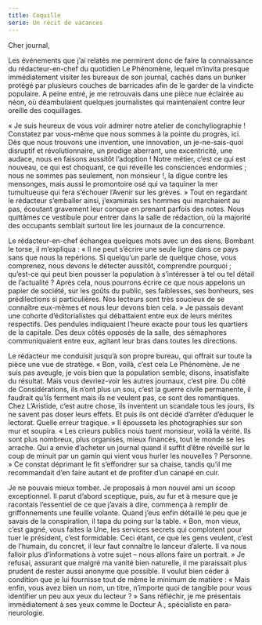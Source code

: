 ```yaml
---
title: Coquille
serie: Un récit de vacances
---
```

Cher journal,

Les événements que j’ai relatés me permirent donc de faire la connaissance du
rédacteur-en-chef du quotidien Le Phénomène, lequel m’invita presque
immédiatement visiter les bureaux de son journal, cachés dans un bunker protégé
par plusieurs couches de barricades afin de le garder de la vindicte populaire.
A peine entré, je me retrouvais dans une pièce nue éclairée au néon, où
déambulaient quelques journalistes qui maintenaient contre leur oreille des
coquillages.

« Je suis heureux de vous voir admirer notre atelier de conchyliographie !
Constatez par vous-même que nous sommes à la pointe du progrès, ici. Dès que
nous trouvons une invention, une innovation, un je-ne-sais-quoi disruptif et
révolutionnaire, un prodige aberrant, une excentricité, une audace, nous en
faisons aussitôt l’adoption ! Notre métier, c’est ce qui est nouveau, ce qui
est choquant, ce qui réveille les consciences endormies ; nous ne sommes pas
seulement, non monsieur !, la digue contre les mensonges, mais aussi le
promontoire osé qui va taquiner la mer tumultueuse qui fera s’échouer l’Avenir
sur les grèves. » Tout en regardant le rédacteur s’emballer ainsi, j’examinais
ses hommes qui marchaient au pas, écoutant gravement leur conque en prenant
parfois des notes. Nous quittâmes ce vestibule pour entrer dans la salle de
rédaction, où la majorité des occupants semblait surtout lire les journaux de
la concurrence.

Le rédacteur-en-chef échangea quelques mots avec un des siens. Bombant le
torse, il m’expliqua : « Il ne peut s’écrire une seule ligne dans ce pays sans
que nous la repérions. Si quelqu’un parle de quelque chose, vous comprenez,
nous devons le détecter aussitôt, comprendre pourquoi ; qu’est-ce qui peut bien
pousser la population à s’intéresser à tel ou tel détail de l’actualité ? Après
cela, nous pourrons écrire ce que nous appelons un papier de société, sur les
goûts du public, ses faiblesses, ses bonheurs, ses prédilections si
particulières. Nos lecteurs sont très soucieux de se connaître eux-mêmes et
nous leur devons bien cela. » Je passais devant une cohorte d’éditorialistes
qui débattaient entre eux de leurs mérites respectifs. Des pendules indiquaient
l’heure exacte pour tous les quartiers de la capitale. Des deux côtés opposés
de la salle, des sémaphores communiquaient entre eux, agitant leur bras dans
toutes les directions.

Le rédacteur me conduisit jusqu’à son propre bureau, qui offrait sur toute la
pièce une vue de stratège. « Bon, voilà, c’est cela Le Phénomène. Je ne suis
pas aveugle, je vois bien que la population semble, disons, insatisfaite du
résultat. Mais vous devriez-voir les autres journaux, c’est pire. Du côté de
Considérations, ils n’ont plus un sou, c’est la guerre civile permanente, il
faudrait qu’ils ferment mais ils ne veulent pas, ce sont des romantiques. Chez
L’Aristide, c’est autre chose, ils inventent un scandale tous les jours, ils ne
savent pas doser leurs effets. Et puis ils ont décidé d’arrêter d’éduquer le
lectorat. Quelle erreur tragique. » Il épousseta les photographies sur son mur
et soupira. « Les crieurs publics nous tuent monsieur, voilà la vérité. Ils sont
plus nombreux, plus organisés, mieux financés, tout le monde se les arrache.
Qui a envie d’acheter un journal quand il suffit d’être réveillé sur le coup de
minuit par un gamin qui vient vous hurler les nouvelles ? Personne. » Ce
constat déprimant le fit s’effondrer sur sa chaise, tandis qu’il me
recommandait d’en faire autant et de profiter d’un canapé en cuir. 

Je ne pouvais mieux tomber. Je proposais à mon nouvel ami un scoop
exceptionnel. Il parut d’abord sceptique, puis, au fur et à mesure que je
racontais l’essentiel de ce que j’avais à dire, commença à remplir de
griffonnements une feuille volante. Quand j’eus enfin détaillé le peu que je
savais de la conspiration, il tapa du poing sur la table. « Bon, mon vieux,
c’est gagné, vous faites la Une, les services secrets qui complotent pour tuer
le président, c’est formidable. Ceci étant, ce que les gens veulent, c’est de
l’humain, du concret, il leur faut connaître le lanceur d’alerte. Il va nous
falloir plus d’informations à votre sujet – nous allons faire un portrait. » Je
refusai, assurant que malgré ma vanité bien naturelle, il me paraissait plus
prudent de rester aussi anonyme que possible. Il voulut bien céder à condition
que je lui fournisse tout de même le minimum de matière : « Mais enfin, vous
avez bien un nom, un titre, n’importe quoi de tangible pour vous identifier un
peu aux yeux du lecteur ? » Sans réfléchir, je me présentais immédiatement à
ses yeux comme le Docteur A., spécialiste en para-neurologie. 
